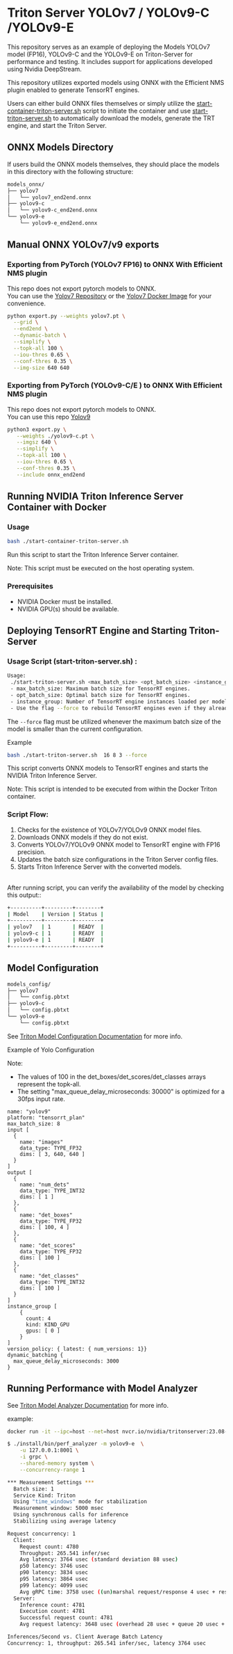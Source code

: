 # Triton Server  YOLOv7 / YOLOv9-C /YOLOv9-E 

This repository serves as an example of deploying the Models YOLOv7 model (FP16), YOLOv9-C and the YOLOv9-E on Triton-Server for performance and testing. It includes support for applications developed using Nvidia DeepStream. 


This repository utilizes exported models using ONNX with the Efficient NMS plugin enabled to generate TensorRT engines.

Users can either build ONNX files themselves  or simply utilize the [start-container-triton-server.sh](start-container-triton-server.sh) script to initiate the container and use [start-triton-server.sh](start-triton-server.sh) to automatically download the models, generate the TRT engine, and start the Triton Server.

## ONNX Models Directory

If users build the ONNX models themselves, they should place the models in this directory with the following structure:
```bash
models_onnx/
├── yolov7
│   └── yolov7_end2end.onnx
├── yolov9-c
│   └── yolov9-c_end2end.onnx
└── yolov9-e
    └── yolov9-e_end2end.onnx
```

## Manual ONNX YOLOv7/v9 exports
### Exporting from PyTorch (YOLOv7 FP16) to ONNX With Efficient NMS plugin
This repo does not export pytorch models to ONNX. <br>
You can use the [Yolov7 Repository](https://github.com/WongKinYiu/yolov7) or the [Yolov7 Docker Image](https://github.com/levipereira/docker_images/tree/master/yolov7) for your convenience.

``` bash 
python export.py --weights yolov7.pt \
  --grid \
  --end2end \
  --dynamic-batch \
  --simplify \
  --topk-all 100 \
  --iou-thres 0.65 \
  --conf-thres 0.35 \
  --img-size 640 640
```

### Exporting from PyTorch (YOLOv9-C/E )  to ONNX With Efficient NMS plugin
This repo does not export pytorch models to ONNX. <br>
You can use this repo [Yolov9 ](https://github.com/levipereira/yolov9)  

``` bash 
python3 export.py \
   --weights ./yolov9-c.pt \
   --imgsz 640 \
   --simplify \
   --topk-all 100 \
   --iou-thres 0.65 \
   --conf-thres 0.35 \
   --include onnx_end2end
```


## Running NVIDIA Triton Inference Server Container with Docker

### Usage

``` bash
bash ./start-container-triton-server.sh
```

Run this script to start the Triton Inference Server container.

Note: This script must be executed on the host operating system.

### Prerequisites

- NVIDIA Docker must be installed.
- NVIDIA GPU(s) should be available.


## Deploying TensorRT Engine and Starting Triton-Server 


### Usage Script (start-triton-server.sh) :

``` bash
Usage:
 ./start-triton-server.sh <max_batch_size> <opt_batch_size> <instance_group> [--force]
 - max_batch_size: Maximum batch size for TensorRT engines.
 - opt_batch_size: Optimal batch size for TensorRT engines.
 - instance_group: Number of TensorRT engine instances loaded per model in the Triton Server.
 - Use the flag --force to rebuild TensorRT engines even if they already exist.
```

The `--force` flag must be utilized whenever the maximum batch size of the model is smaller than the current configuration.

Example
``` bash
bash ./start-triton-server.sh  16 8 3 --force
```
This script converts ONNX models to TensorRT engines and starts the NVIDIA Triton Inference Server.

Note: This script is intended to be executed from within the Docker Triton container.

### Script Flow:
1. Checks for the existence of YOLOv7/YOLOv9 ONNX model files.
2. Downloads ONNX models if they do not exist.
2. Converts YOLOv7/YOLOv9 ONNX model to TensorRT engine with FP16 precision.
4. Updates the batch size configurations in the Triton Server config files.
5. Starts Triton Inference Server with the converted models.

<br>After running script, you can verify the availability of the model by checking this output::
``` bash
+----------+---------+--------+
| Model    | Version | Status |
+----------+---------+--------+
| yolov7   | 1       | READY  |
| yolov9-c | 1       | READY  |
| yolov9-e | 1       | READY  |
+----------+---------+--------+
```

## Model Configuration

``` bash 
models_config/
├── yolov7
│   └── config.pbtxt
├── yolov9-c
│   └── config.pbtxt
└── yolov9-e
    └── config.pbtxt

```


See [Triton Model Configuration Documentation](https://github.com/triton-inference-server/server/blob/main/docs/model_configuration.md#model-configuration) for more info.


Example of Yolo Configuration <br>

Note:<br>
* The values of 100 in the det_boxes/det_scores/det_classes arrays represent the topk-all.<br>
* The setting "max_queue_delay_microseconds: 30000" is optimized for a 30fps input rate.

```
name: "yolov9"
platform: "tensorrt_plan"
max_batch_size: 8
input [
  {
    name: "images"
    data_type: TYPE_FP32
    dims: [ 3, 640, 640 ]
  }
]
output [
  {
    name: "num_dets"
    data_type: TYPE_INT32
    dims: [ 1 ]
  },
  {
    name: "det_boxes"
    data_type: TYPE_FP32
    dims: [ 100, 4 ]
  },
  {
    name: "det_scores"
    data_type: TYPE_FP32
    dims: [ 100 ]
  },
  {
    name: "det_classes"
    data_type: TYPE_INT32
    dims: [ 100 ]
  }
]
instance_group [
    {
      count: 4
      kind: KIND_GPU
      gpus: [ 0 ]
    }
]
version_policy: { latest: { num_versions: 1}}
dynamic_batching {
  max_queue_delay_microseconds: 3000
}

```
 
 

## Running Performance with Model Analyzer

See [Triton Model Analyzer Documentation](https://github.com/triton-inference-server/server/blob/main/docs/model_analyzer.md#model-analyzer) for more info.

example:


```bash
docker run -it --ipc=host --net=host nvcr.io/nvidia/tritonserver:23.08-py3-sdk /bin/bash

$ ./install/bin/perf_analyzer -m yolov9-e  \
    -u 127.0.0.1:8001 \
    -i grpc \
    --shared-memory system \
    --concurrency-range 1

*** Measurement Settings ***
  Batch size: 1
  Service Kind: Triton
  Using "time_windows" mode for stabilization
  Measurement window: 5000 msec
  Using synchronous calls for inference
  Stabilizing using average latency

Request concurrency: 1
  Client: 
    Request count: 4780
    Throughput: 265.541 infer/sec
    Avg latency: 3764 usec (standard deviation 88 usec)
    p50 latency: 3746 usec
    p90 latency: 3834 usec
    p95 latency: 3864 usec
    p99 latency: 4099 usec
    Avg gRPC time: 3758 usec ((un)marshal request/response 4 usec + response wait 3754 usec)
  Server: 
    Inference count: 4781
    Execution count: 4781
    Successful request count: 4781
    Avg request latency: 3648 usec (overhead 28 usec + queue 20 usec + compute input 1055 usec + compute infer 2510 usec + compute output 34 usec)

Inferences/Second vs. Client Average Batch Latency
Concurrency: 1, throughput: 265.541 infer/sec, latency 3764 usec

```


